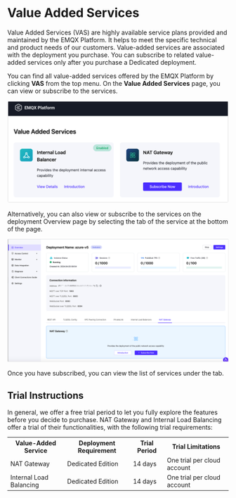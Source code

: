 # Value Added Services

Value Added Services (VAS) are highly available service plans provided and maintained by the EMQX Platform. It helps to meet the specific technical and product needs of our customers. Value-added services are associated with the deployment you purchase. You can subscribe to related value-added services only after you purchase a Dedicated deployment. 

You can find all value-added services offered by the EMQX Platform by clicking **VAS** from the top menu. On the **Value Added Services** page, you can view or subscribe to the services. 

<img src="./_assets/intro_01.png" style="zoom:67%;" />

Alternatively, you can also view or subscribe to the services on the deployment Overview page by selecting the tab of the service at the bottom of the page.

![intro_04](./_assets/intro_04.png)

Once you have subscribed, you can view the list of services under the tab. 

## Trial Instructions

In general, we offer a free trial period to let you fully explore the features before you decide to purchase. NAT Gateway and Internal Load Balancing offer a trial of their functionalities, with the following trial requirements:

<table>    <tr>       <th>Value-Added Service</th>       <th>Deployment Requirement</th>       <th>Trial Period</th>       <th>Trial Limitations</th>    </tr>    <tr>       <td>NAT Gateway</td>       <td>Dedicated Edition</td>       <td>14 days</td>       <td>One trial per cloud account</td>    </tr>    <tr>       <td>Internal Load Balancing</td>       <td>Dedicated Edition</td>       <td>14 days</td>       <td>One trial per cloud account</td>    </tr> </table>

